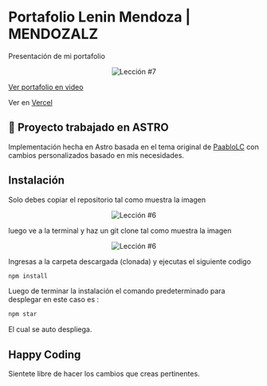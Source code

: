 # Portafolio Lenin Mendoza | MENDOZALZ


Presentación de mi portafolio

<p align="center">
  <img src="https://i.ibb.co/nPrWBw7/Bienvenido-a-mi-presentaci-n.gif" alt="Lección #7" />
</p>

[Ver portafolio en video](https://youtu.be/PTp7xXqHIq0)

Ver en [Vercel](https://mendozalz.vercel.app/)

## 🚀 Proyecto trabajado en ASTRO

Implementación hecha en Astro basada en el tema original de [PaabloLC](https://github.com/paabloLC) con cambios personalizados basado en mis necesidades.

## Instalación

Solo debes copiar el repositorio tal como muestra la imagen

<p align="center">
  <img src="https://i.ibb.co/CPp0nX5/copiar-repo.gif" alt="Lección #6" />
</p>

luego ve a la terminal y haz un git clone tal como muestra la imagen


<p align="center">
  <img src="https://i.ibb.co/Z63C7mf/clonar-repo-1.gif" alt="Lección #6" />
</p>

Ingresas a la carpeta descargada (clonada) y ejecutas el siguiente codigo

```bash
npm install
```

Luego de terminar la instalación el comando predeterminado para desplegar en este caso es :

```bash
npm star
```

El cual se auto despliega.

## Happy Coding

Sientete libre de hacer los cambios que creas pertinentes.